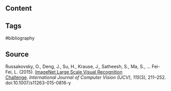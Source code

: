 ## Content

## Tags
#bibliography 

## Source
Russakovsky, O., Deng, J., Su, H., Krause, J., Satheesh, S., Ma, S., … Fei-Fei, L. (2015). [ImageNet Large Scale Visual Recognition Challenge](https://link.springer.com/content/pdf/10.1007/s11263-015-0816-y.pdf). _International Journal of Computer Vision (IJCV)_, _115_(3), 211–252. doi:10.1007/s11263-015-0816-y


